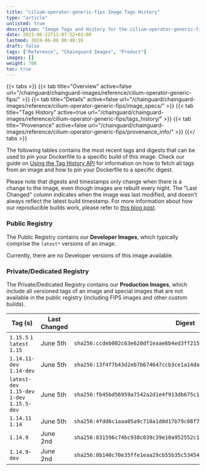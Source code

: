 ```yaml
---
title: "cilium-operator-generic-fips Image Tags History"
type: "article"
unlisted: true
description: "Image Tags and History for the cilium-operator-generic-fips Chainguard Image"
date: 2023-06-22T11:07:52+02:00
lastmod: 2024-06-06 00:48:16
draft: false
tags: ["Reference", "Chainguard Images", "Product"]
images: []
weight: 700
toc: true
---
```


{{< tabs >}}
{{< tab title="Overview" active=false url="/chainguard/chainguard-images/reference/cilium-operator-generic-fips/" >}}
{{< tab title="Details" active=false url="/chainguard/chainguard-images/reference/cilium-operator-generic-fips/image_specs/" >}}
{{< tab title="Tags History" active=true url="/chainguard/chainguard-images/reference/cilium-operator-generic-fips/tags_history/" >}}
{{< tab title="Provenance" active=false url="/chainguard/chainguard-images/reference/cilium-operator-generic-fips/provenance_info/" >}}
{{</ tabs >}}

The following tables contains the most recent tags and digests that can be used to pin your Dockerfile to a specific build of this image. Check our guide on [Using the Tag History API](/chainguard/chainguard-images/using-the-tag-history-api/) for information on how to fetch all tags from an image and how to pin your Dockerfile to a specific digest.

Please note that digests and timestamps only change when there is a change to the image, even though images are rebuilt every night. The "Last Changed" column indicates when the image was last modified, and doesn't always reflect the latest build timestamp. For more information about how our reproducible builds work, please refer to [this blog post](https://www.chainguard.dev/unchained/reproducing-chainguards-reproducible-image-builds).

### Public Registry
The Public Registry contains our **Developer Images**, which typically comprise the `latest*` versions of an image.

Currently, there are no Developer versions of this image available.

### Private/Dedicated Registry
The Private/Dedicated Registry contains our **Production Images**, which include all versioned tags of an image and special images that are not available in the public registry (including FIPS images and other custom builds).

| Tag (s)                                       | Last Changed | Digest                                                                    |
|-----------------------------------------------|--------------|---------------------------------------------------------------------------|
|  `1.15.5` `1` `latest` `1.15`                 | June 5th     | `sha256:ccdeb002c63e620df1eaae6b4ed3ff2157a6a04cdf280b14258ad6708cc54b8e` |
|  `1.14.11-dev` `1.14-dev`                     | June 5th     | `sha256:13f4f7b43d2eb7b674647ccb3ce1a14daf0372838de317054b679f77d526434e` |
|  `latest-dev` `1.15-dev` `1-dev` `1.15.5-dev` | June 5th     | `sha256:fb45bd56959a7542a2d1e4f913db675c1ea1cc2222a86ca7fc497acdd2cfa5e4` |
|  `1.14.11` `1.14`                             | June 5th     | `sha256:4fdd6c1aaa05a9c710a1d0d17b79c08f722ecbc31f2af81c5158fcfea441f674` |
|  `1.14.9`                                     | June 2nd     | `sha256:831596c74bc938c039c39e10a952552c17c69f23df0943d78ea115d97de98ecb` |
|  `1.14.9-dev`                                 | June 2nd     | `sha256:0b140c70e35ffe1eaa29cb55b35c53454d32954487aa4a8de0e22ac2a5648af4` |

